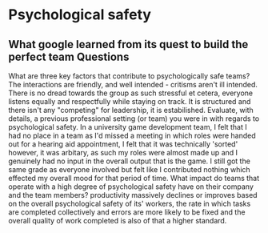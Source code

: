 # Psychological safety

## What google learned from its quest to build the perfect team Questions

What are three key factors that contribute to psychologically safe teams?
    The interactions are friendly, and well intended - critisms aren't ill intended.
    There is no dread towards the group as such stressful et cetera, everyone listens equally and respectfully while staying on track.
    It is structured and there isn't any "competing" for leadership, it is estabilished. 
Evaluate, with details, a previous professional setting (or team) you were in with regards to psychological safety.
    In a university game development team, I felt that I had no place in a team as I'd missed a meeting in which roles were handed out
    for a hearing aid appointment, I felt that it was technically 'sorted' however, it was arbitary, as such my roles were almost
    made up and I genuinely had no input in the overall output that is the game. I still got the same grade as everyone involved
    but felt like I contributed nothing which effected my overall mood for that period of time.
What impact do teams that operate with a high degree of psychological safety have on their company and the team members?
    productivity massively declines or improves based on the overall psychological safety of its' workers, the rate in which 
    tasks are completed collectively and errors are more likely to be fixed and the overall quality of work completed is also 
    of that a higher standard.

